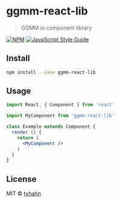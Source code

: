 # ggmm-react-lib

> GGMM.io component library

[![NPM](https://img.shields.io/npm/v/ggmm-react-lib.svg)](https://www.npmjs.com/package/ggmm-react-lib) [![JavaScript Style Guide](https://img.shields.io/badge/code_style-standard-brightgreen.svg)](https://standardjs.com)

## Install

```bash
npm install --save ggmm-react-lib
```

## Usage

```jsx
import React, { Component } from 'react'

import MyComponent from 'ggmm-react-lib'

class Example extends Component {
  render () {
    return (
      <MyComponent />
    )
  }
}
```

## License

MIT © [tyhahn](https://github.com/tyhahn)
